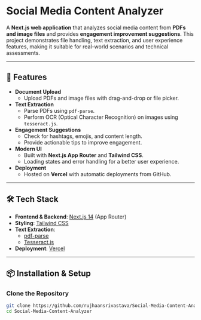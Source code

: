 # Social Media Content Analyzer

A **Next.js web application** that analyzes social media content from **PDFs and image files** and provides **engagement improvement suggestions**. This project demonstrates file handling, text extraction, and user experience features, making it suitable for real-world scenarios and technical assessments.

---

## 🚀 Features
- **Document Upload**
  - Upload PDFs and image files with drag-and-drop or file picker.
- **Text Extraction**
  - Parse PDFs using `pdf-parse`.
  - Perform OCR (Optical Character Recognition) on images using `tesseract.js`.
- **Engagement Suggestions**
  - Check for hashtags, emojis, and content length.
  - Provide actionable tips to improve engagement.
- **Modern UI**
  - Built with **Next.js App Router** and **Tailwind CSS**.
  - Loading states and error handling for a better user experience.
- **Deployment**
  - Hosted on **Vercel** with automatic deployments from GitHub.

---

## 🛠 Tech Stack
- **Frontend & Backend**: [Next.js 14](https://nextjs.org/) (App Router)
- **Styling**: [Tailwind CSS](https://tailwindcss.com/)
- **Text Extraction**:
  - [pdf-parse](https://www.npmjs.com/package/pdf-parse)
  - [Tesseract.js](https://tesseract.projectnaptha.com/)
- **Deployment**: [Vercel](https://vercel.com/)

---

## 📦 Installation & Setup

### **Clone the Repository**
```bash
git clone https://github.com/rujhaansrivastava/Social-Media-Content-Analyzer.git
cd Social-Media-Content-Analyzer
